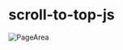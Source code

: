 # scroll-to-top-js


![PageArea](https://user-images.githubusercontent.com/56879548/221045590-490dfe10-5e05-476f-a112-71e559834d49.jpg)
